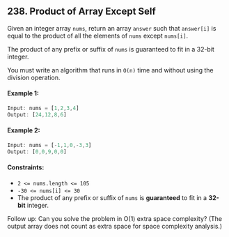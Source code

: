 ## 238. Product of Array Except Self

Given an integer array `nums`, return an array `answer` such that `answer[i]` is equal to the product of all the elements of `nums` except `nums[i]`.

The product of any prefix or suffix of `nums` is guaranteed to fit in a 32-bit integer.

You must write an algorithm that runs in `O(n)` time and without using the division operation.

#### Example 1:
```js
Input: nums = [1,2,3,4]
Output: [24,12,8,6]
```
#### Example 2:
```js
Input: nums = [-1,1,0,-3,3]
Output: [0,0,9,0,0]
```
#### Constraints:
- `2 <= nums.length <= 105`
- `-30 <= nums[i] <= 30`
- The product of any prefix or suffix of `nums` is **guaranteed** to fit in a **32-bit** integer.

Follow up: Can you solve the problem in O(1) extra space complexity? (The output array does not count as extra space for space complexity analysis.)